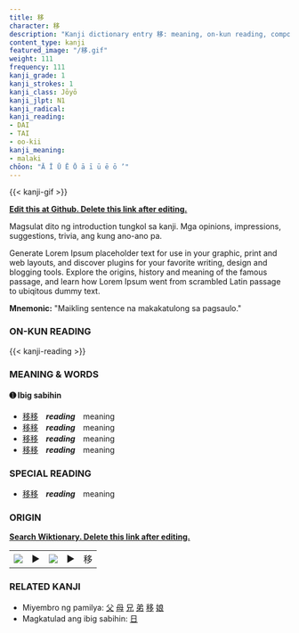 ```yaml
---
title: 移
character: 移
description: "Kanji dictionary entry 移: meaning, on-kun reading, compounds, origin, related kanji"
content_type: kanji
featured_image: "/移.gif"
weight: 111
frequency: 111
kanji_grade: 1
kanji_strokes: 1
kanji_class: Jōyō
kanji_jlpt: N1
kanji_radical: 
kanji_reading: 
- DAI
- TAI
- oo-kii
kanji_meaning:
- malaki
chōon: "Ā Ī Ū Ē Ō ā ī ū ē ō ’"
---
```

[//]: # (Don't edit the line below. Kanji animated GIF code is automatically generated.)
{{< kanji-gif >}}

[//]: # (Edit below this line.)

**[Edit this at Github. Delete this link after editing.](https://github.com/tim0g/tim/tree/main/content/kanji/移/index.md)**

Magsulat dito ng introduction tungkol sa kanji. Mga opinions, impressions, suggestions, trivia, ang kung ano-ano pa.

Generate Lorem Ipsum placeholder text for use in your graphic, print and web layouts, and discover plugins for your favorite writing, design and blogging tools. Explore the origins, history and meaning of the famous passage, and learn how Lorem Ipsum went from scrambled Latin passage to ubiqitous dummy text.
 
**Mnemonic:** "Maikling sentence na makakatulong sa pagsaulo."

### ON-KUN READING

[//]: # (Don't edit the line below. ON-KUN READING code is automatically generated.)
{{< kanji-reading >}}

### MEANING & WORDS

#### ➊ **Ibig sabihin**
  - [移](../移)[移](../移)　***reading***　meaning
  - [移](../移)[移](../移)　***reading***　meaning
  - [移](../移)[移](../移)　***reading***　meaning
  - [移](../移)[移](../移)　***reading***　meaning

### SPECIAL READING
  - [移](../移)[移](../移)　***reading***　meaning

### ORIGIN

**[Search Wiktionary. Delete this link after editing.](https://wiktionary.org/wiki/移)**
<table class="kanji-table"><tr><td>
<img src="60px-移-bronze.svg.png">
</td><td>▶</td><td>
<img src="60px-移-oracle.svg.png">
</td><td>▶</td>
<td class="kanji-origin">移</td>
</tr></table>

### RELATED KANJI
- Miyembro ng pamilya: [父](../父) [母](../母) [兄](../兄) [弟](../弟) [移](../移) [娘](../娘)
- Magkatulad ang ibig sabihin: [日](../日)
